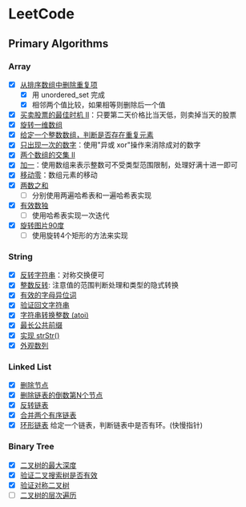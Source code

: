 # LeetCode

## Primary Algorithms

### Array

- [x] [从排序数组中删除重复项](https://github.com/runningIris/LeetCode/blob/master/algorithms/primary/array/duplicated-keys.cpp)
    - [x] 用 unordered_set 完成
    - [x] 相邻两个值比较，如果相等则删除后一个值
- [x] [买卖股票的最佳时机 II](https://github.com/runningIris/LeetCode/blob/master/algorithms/primary/array/max-profit.cpp)：只要第二天价格比当天低，则卖掉当天的股票
- [x] [旋转一维数组](https://github.com/runningIris/LeetCode/blob/master/algorithms/primary/array/rotate.cpp)
- [x] [给定一个整数数组，判断是否存在重复元素](https://github.com/runningIris/LeetCode/blob/master/algorithms/primary/array/contains-duplicate.cpp)
- [x] [只出现一次的数字](https://github.com/runningIris/LeetCode/blob/master/algorithms/primary/array/single-number.cpp)：使用"异或 xor"操作来消除成对的数字
- [x] [两个数组的交集 II](https://github.com/runningIris/LeetCode/blob/master/algorithms/array/primary/intersect.cpp)
- [x] [加一](https://github.com/runningIris/LeetCode/blob/master/algorithms/primary/array/plus-one.cpp)：使用数组来表示整数可不受类型范围限制，处理好满十进一即可
- [x] [移动零](https://github.com/runningIris/LeetCode/blob/master/algorithms/primary/array/move-zeroes.cpp)：数组元素的移动
- [x] [两数之和](https://github.com/runningIris/LeetCode/blob/master/algorithms/primary/array/two-sum.cpp)
    - [ ] 分别使用两遍哈希表和一遍哈希表实现

- [x] [有效数独](https://github.com/runningIris/LeetCode/blob/master/algorithms/primary/array/is-valid-sudoku.cpp)
    - [ ] 使用哈希表实现一次迭代

- [x] [旋转图片90度](https://github.com/runningIris/LeetCode/blob/master/algorithms/primary/array/rotate-image.cpp)
    - [ ] 使用旋转4个矩形的方法来实现

### String
- [x] [反转字符串](https://github.com/runningIris/LeetCode/blob/master/algorithms/primary/string/revert-string.cpp)：对称交换便可
- [x] [整数反转](https://github.com/runningIris/LeetCode/blob/master/algorithms/primary/string/revert-int.cpp): 注意值的范围判断处理和类型的隐式转换
- [x] [有效的字母异位词](https://github.com/runningIris/LeetCode/blob/master/algorithms/primary/string/is-anagram.cpp)
- [x] [验证回文字符串](https://github.com/runningIris/LeetCode/blob/master/algorithms/primary/string/is-palindrome.cpp)
- [x] [字符串转换整数 (atoi)](https://github.com/runningIris/LeetCode/blob/master/algorithms/primary/string/my-atoi.cpp)
- [x] [最长公共前缀](https://github.com/runningIris/LeetCode/blob/master/algorithms/primary/string/longest-common-prefix.cpp)
- [x] [实现 strStr()](https://github.com/runningIris/LeetCode/blob/master/algorithms/primary/string/str-str.cpp)
- [x] [外观数列](https://github.com/runningIris/LeetCode/blob/master/algorithms/primary/string/count-and-say.cpp)

### Linked List
- [x] [删除节点](https://github.com/runningIris/LeetCode/blob/master/algorithms/primary/link-list/delete-node.cpp)
- [x] [删除链表的倒数第N个节点](https://github.com/runningIris/LeetCode/blob/master/algorithms/primary/link-list/remove-nth-from-end.cpp)
- [x] [反转链表](https://github.com/runningIris/LeetCode/blob/master/algorithms/primary/link-list/reverse-list.cpp)
- [x] [合并两个有序链表](https://github.com/runningIris/LeetCode/blob/master/algorithms/primary/link-list/merge-two-list.cpp)
- [x] [环形链表](https://github.com/runningIris/LeetCode/blob/master/algorithms/primary/link-list/has-cycle.cpp) 给定一个链表，判断链表中是否有环。(快慢指针)

### Binary Tree
- [x] [二叉树的最大深度](https://github.com/runningIris/LeetCode/blob/master/algorithms/primary/binary-tree/max-depth.cpp)
- [x] [验证二叉搜索树是否有效](https://github.com/runningIris/LeetCode/blob/master/algorithms/primary/binary-tree/is-valid-bst.cpp)
- [x] [验证对称二叉树](https://github.com/runningIris/LeetCode/blob/master/algorithms/primary/binary-tree/is-symmetric.cpp)
- [ ] [二叉树的层次遍历](https://github.com/runningIris/LeetCode/blob/master/algorithms/primary/binary-tree/level-order.cpp)
